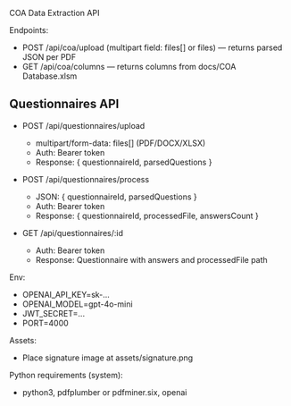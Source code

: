 COA Data Extraction API

Endpoints:
- POST /api/coa/upload (multipart field: files[] or files) — returns parsed JSON per PDF
- GET /api/coa/columns — returns columns from docs/COA Database.xlsm

Questionnaires API
------------------

- POST /api/questionnaires/upload
  - multipart/form-data: files[] (PDF/DOCX/XLSX)
  - Auth: Bearer token
  - Response: { questionnaireId, parsedQuestions }

- POST /api/questionnaires/process
  - JSON: { questionnaireId, parsedQuestions }
  - Auth: Bearer token
  - Response: { questionnaireId, processedFile, answersCount }

- GET /api/questionnaires/:id
  - Auth: Bearer token
  - Response: Questionnaire with answers and processedFile path

Env:
- OPENAI_API_KEY=sk-...
- OPENAI_MODEL=gpt-4o-mini
- JWT_SECRET=...
- PORT=4000

Assets:
- Place signature image at assets/signature.png

Python requirements (system):
- python3, pdfplumber or pdfminer.six, openai

